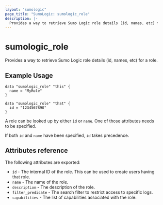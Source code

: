 ```yaml
---
layout: "sumologic"
page_title: "SumoLogic: sumologic_role"
description: |-
  Provides a way to retrieve Sumo Logic role details (id, names, etc) for a role managed outside of terraform.
---
```


# sumologic_role

Provides a way to retrieve Sumo Logic role details (id, names, etc) for a role.


## Example Usage
```hcl
data "sumologic_role" "this" {
  name = "MyRole"
}
```

```hcl
data "sumologic_role" "that" {
  id = "1234567890"
}
```

A role can be looked up by either `id` or `name`. One of those attributes needs to be specified.

If both `id` and `name` have been specified, `id` takes precedence.

## Attributes reference

The following attributes are exported:

- `id` - The internal ID of the role. This can be used to create users having that role.
- `name` - The name of the role.
- `description` - The description of the role.
- `filter_predicate` - The search filter to restrict access to specific logs.
- `capabilities` - The list of capabilities associated with the role.